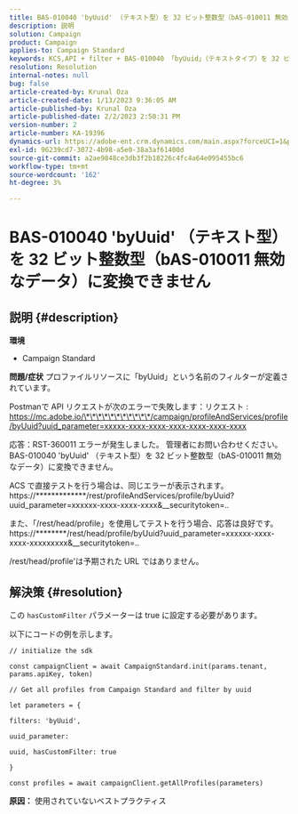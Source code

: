 ```yaml
---
title: BAS-010040 'byUuid' （テキスト型）を 32 ビット整数型（bAS-010011 無効なデータ）に変換できません
description: 説明
solution: Campaign
product: Campaign
applies-to: Campaign Standard
keywords: KCS,API + filter + BAS-010040 「byUuid」（テキストタイプ）を 32 ビット整数タイプに変換できません（bAS-010011 無効なデータ）
resolution: Resolution
internal-notes: null
bug: false
article-created-by: Krunal Oza
article-created-date: 1/13/2023 9:36:05 AM
article-published-by: Krunal Oza
article-published-date: 2/2/2023 2:50:31 PM
version-number: 2
article-number: KA-19396
dynamics-url: https://adobe-ent.crm.dynamics.com/main.aspx?forceUCI=1&pagetype=entityrecord&etn=knowledgearticle&id=540924b2-2593-ed11-aad1-6045bd006793
exl-id: 96239cd7-3072-4b98-a5e0-38a3af61400d
source-git-commit: a2ae9848ce3db3f2b18226c4fc4a64e095455bc6
workflow-type: tm+mt
source-wordcount: '162'
ht-degree: 3%

---
```


# BAS-010040 &#39;byUuid&#39; （テキスト型）を 32 ビット整数型（bAS-010011 無効なデータ）に変換できません

## 説明 {#description}

<b>環境</b>
- Campaign Standard



<b>問題/症状</b>
プロファイルリソースに「byUuid」という名前のフィルターが定義されています。

Postmanで API リクエストが次のエラーで失敗します：リクエスト : https://mc.adobe.io/\*\*\*\*\*\*\*\*\*\*\*/campaign/profileAndServices/profile/byUuid?uuid_parameter=xxxxx-xxxx-xxxx-xxxx-xxxx-xxxx-xxxx

応答：RST-360011 エラーが発生しました。 管理者にお問い合わせください。
BAS-010040 &#39;byUuid&#39; （テキスト型）を 32 ビット整数型（bAS-010011 無効なデータ）に変換できません。

ACS で直接テストを行う場合は、同じエラーが表示されます。https://\*\*\*\*\*\*\*\*\*\*\*\*\*/rest/profileAndServices/profile/byUuid?uuid_parameter=xxxxxx-xxxx-xxxx-xxxx&amp;__securitytoken=..

また、「/rest/head/profile」を使用してテストを行う場合、応答は良好です。https://\*\*\*\*\*\*\*\*/rest/head/profile/byUuid?uuid_parameter=xxxxxx-xxxx-xxxx-xxxxxxxxx&amp;__securitytoken=..

/rest/head/profile&#39;は予期された URL ではありません。


## 解決策 {#resolution}


この `hasCustomFilter` パラメーターは true に設定する必要があります。

以下にコードの例を示します。




```
// initialize the sdk
```




`const campaignClient = await CampaignStandard.init(params.tenant, params.apiKey, token)`

`// Get all profiles from Campaign Standard and filter by uuid`

`let parameters = {`

`filters: 'byUuid',`

`uuid_parameter:`

`uuid, hasCustomFilter: true`

`}`

`const profiles = await campaignClient.getAllProfiles(parameters)`


<b>原因：</b>
使用されていないベストプラクティス
